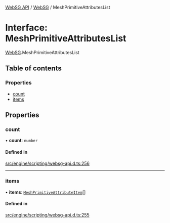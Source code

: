 [WebSG API](../README.md) / [WebSG](../modules/WebSG.md) / MeshPrimitiveAttributesList

# Interface: MeshPrimitiveAttributesList

[WebSG](../modules/WebSG.md).MeshPrimitiveAttributesList

## Table of contents

### Properties

- [count](WebSG.MeshPrimitiveAttributesList.md#count)
- [items](WebSG.MeshPrimitiveAttributesList.md#items)

## Properties

### count

• **count**: `number`

#### Defined in

[src/engine/scripting/websg-api.d.ts:256](https://github.com/thirdroom/thirdroom/blob/fe402010/src/engine/scripting/websg-api.d.ts#L256)

___

### items

• **items**: [`MeshPrimitiveAttributeItem`](WebSG.MeshPrimitiveAttributeItem.md)[]

#### Defined in

[src/engine/scripting/websg-api.d.ts:255](https://github.com/thirdroom/thirdroom/blob/fe402010/src/engine/scripting/websg-api.d.ts#L255)

